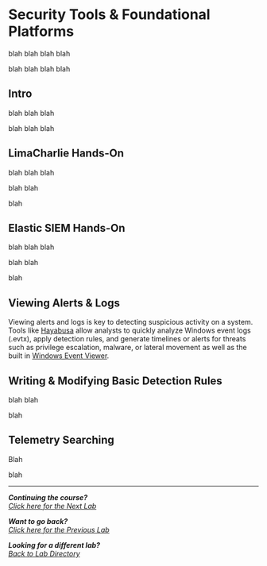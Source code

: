 # Security Tools & Foundational Platforms

blah blah blah blah

blah blah blah
blah

## Intro
blah blah blah

blah blah
blah

## LimaCharlie Hands-On
blah blah blah

blah blah

blah

## Elastic SIEM Hands-On

blah blah blah

blah
blah

blah

## Viewing Alerts & Logs
Viewing alerts and logs is key to detecting suspicious activity on a system. Tools like [Hayabusa](/courseFiles/toolsAndPlatforms/Hayabusa.md) allow analysts to quickly analyze Windows event logs (.evtx), apply detection rules, and generate timelines or alerts for threats such as privilege escalation, malware, or lateral movement as well as the built in [Windows Event Viewer](/courseFiles/toolsAndPlatforms/WinEventViewer.md).

## Writing & Modifying Basic Detection Rules
blah
blah

blah

## Telemetry Searching

Blah

blah

***                                                       

<b><i>Continuing the course?</b>
</br>
[Click here for the Next Lab](/courseFiles/detectionAndThreatBehavior/detectionAndThreatBehavior.md)</i>

<b><i>Want to go back?</b>
</br>
[Click here for the Previous Lab](/courseFiles/logAnalysis_Basics/logAnalysis_basics.md)

<b><i>Looking for a different lab? </b></br>[Back to Lab Directory](/coursenavigation.md)</i>

